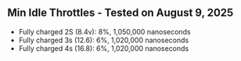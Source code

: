 ## Min Idle Throttles - Tested on August 9, 2025
- Fully charged 2S (8.4v): 8%, 1,050,000 nanoseconds
- Fully charged 3s (12.6): 6%, 1,020,000 nanoseconds
- Fully charged 4s (16.8): 6%, 1,020,000 nanoseconds